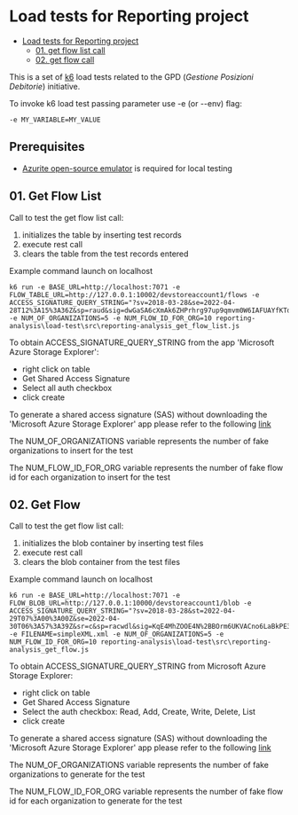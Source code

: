 # Load tests for Reporting project


- [Load tests for Reporting project](#load-tests-for-reporting-project)
  - [01. get flow list call](#01-get-flow-list)
  - [02. get flow call](#02-get-flow)

This is a set of [k6](https://k6.io) load tests related to the GPD (_Gestione Posizioni Debitorie_) initiative.

To invoke k6 load test passing parameter use -e (or --env) flag:

```
-e MY_VARIABLE=MY_VALUE
```

## Prerequisites

- [Azurite open-source emulator](https://docs.microsoft.com/en-us/azure/storage/common/storage-use-azurite?tabs=docker-hub) is required for local testing

## 01. Get Flow List

Call to test the get flow list call:
1. initializes the table by inserting test records
2. execute rest call
3. clears the table from the test records entered

Example command launch on localhost 

```
k6 run -e BASE_URL=http://localhost:7071 -e FLOW_TABLE_URL=http://127.0.0.1:10002/devstoreaccount1/flows -e ACCESS_SIGNATURE_QUERY_STRING="?sv=2018-03-28&se=2022-04-28T12%3A15%3A36Z&sp=raud&sig=dwGaSA6cXmAk6ZHPrhrg97up9qmvm0W6IAFUAYfKTdA%3D&tn=flows" -e NUM_OF_ORGANIZATIONS=5 -e NUM_FLOW_ID_FOR_ORG=10 reporting-analysis\load-test\src\reporting-analysis_get_flow_list.js
```

To obtain ACCESS_SIGNATURE_QUERY_STRING from the app 'Microsoft Azure Storage Explorer':
- right click on table
- Get Shared Access Signature
- Select all auth checkbox
- click create

To generate a  shared access signature (SAS) without downloading the 'Microsoft Azure Storage Explorer' app please refer to the following [link](https://docs.microsoft.com/en-us/rest/api/storageservices/create-account-sas)

The NUM_OF_ORGANIZATIONS variable represents the number of fake organizations to insert for the test

The NUM_FLOW_ID_FOR_ORG variable represents the number of fake flow id for each organization to insert for the test

## 02. Get Flow

Call to test the get flow list call:
1. initializes the blob container by inserting test files
2. execute rest call
3. clears the blob container from the test files

Example command launch on localhost 

```
k6 run -e BASE_URL=http://localhost:7071 -e FLOW_BLOB_URL=http://127.0.0.1:10000/devstoreaccount1/blob -e ACCESS_SIGNATURE_QUERY_STRING="?sv=2018-03-28&st=2022-04-29T07%3A00%3A00Z&se=2022-04-30T06%3A57%3A39Z&sr=c&sp=racwdl&sig=KqE4MhZOOE4N%2BBOrm6UKVACno6LaBkPE36fIthj3Pn8%3D" -e FILENAME=simpleXML.xml -e NUM_OF_ORGANIZATIONS=5 -e NUM_FLOW_ID_FOR_ORG=10 reporting-analysis\load-test\src\reporting-analysis_get_flow.js
```

To obtain ACCESS_SIGNATURE_QUERY_STRING from Microsoft Azure Storage Explorer:
- right click on table
- Get Shared Access Signature
- Select the auth checkbox: Read, Add, Create, Write, Delete, List
- click create

To generate a  shared access signature (SAS) without downloading the 'Microsoft Azure Storage Explorer' app please refer to the following [link](https://docs.microsoft.com/en-us/rest/api/storageservices/create-account-sas)

The NUM_OF_ORGANIZATIONS variable represents the number of fake organizations to generate for the test

The NUM_FLOW_ID_FOR_ORG variable represents the number of fake flow id for each organization to generate for the test
 